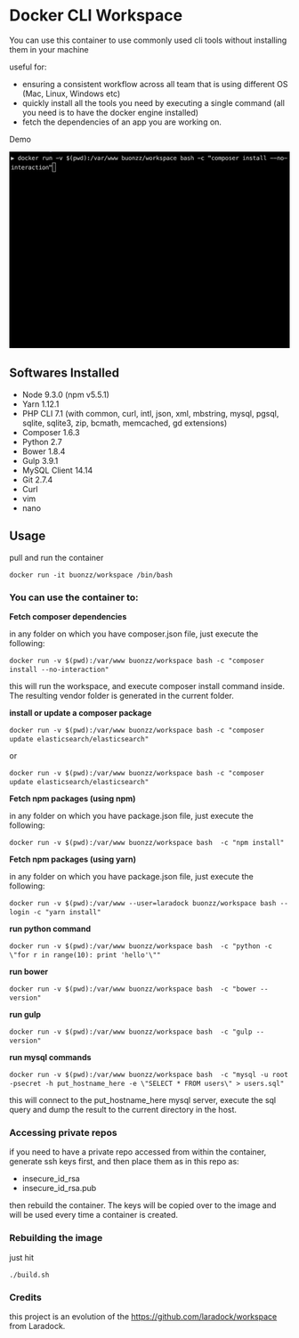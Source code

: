 # Docker CLI Workspace

You can use this container to use commonly used cli tools without installing them in your machine

useful for:

* ensuring a consistent workflow across all team that is using different OS (Mac, Linux, Windows etc)
* quickly install all the tools you need by executing a single command (all you need is to have the docker engine installed)
* fetch the dependencies of an app you are working on. 

Demo

![alt text](https://raw.githubusercontent.com/buonzz/cli-workspace/master/demo.gif)


## Softwares Installed

* Node 9.3.0 (npm v5.5.1)
* Yarn 1.12.1
* PHP CLI 7.1 (with common, curl, intl, json, xml, mbstring, mysql, pgsql, sqlite, sqlite3, zip, bcmath, memcached, gd extensions)
* Composer 1.6.3
* Python 2.7
* Bower 1.8.4
* Gulp 3.9.1
* MySQL Client 14.14
* Git 2.7.4
* Curl
* vim
* nano


## Usage

pull and run the container
```
docker run -it buonzz/workspace /bin/bash
```

### You can use the container to:


**Fetch composer dependencies**

in any folder on which you have composer.json file, just execute the following:

```
docker run -v $(pwd):/var/www buonzz/workspace bash -c "composer install --no-interaction"
```

this will run the workspace, and execute composer install command inside. The resulting vendor folder is generated in the current folder.

**install or update a composer package**


```
docker run -v $(pwd):/var/www buonzz/workspace bash -c "composer update elasticsearch/elasticsearch"
```
or

```
docker run -v $(pwd):/var/www buonzz/workspace bash -c "composer update elasticsearch/elasticsearch"
```


**Fetch npm packages (using npm)**

in any folder on which you have package.json file, just execute the following:

```
docker run -v $(pwd):/var/www buonzz/workspace bash  -c "npm install"
```

**Fetch npm packages (using yarn)**

in any folder on which you have package.json file, just execute the following:

```
docker run -v $(pwd):/var/www --user=laradock buonzz/workspace bash --login -c "yarn install"
```

**run python command**

```
docker run -v $(pwd):/var/www buonzz/workspace bash  -c "python -c \"for r in range(10): print 'hello'\""
```

**run bower**
```
docker run -v $(pwd):/var/www buonzz/workspace bash  -c "bower --version"
```

**run gulp**
```
docker run -v $(pwd):/var/www buonzz/workspace bash  -c "gulp --version"
```

**run mysql commands**
```
docker run -v $(pwd):/var/www buonzz/workspace bash  -c "mysql -u root -psecret -h put_hostname_here -e \"SELECT * FROM users\" > users.sql"
```
this will connect to the put_hostname_here mysql server, execute the sql query and dump the result to the current directory in the host.



### Accessing private repos

if you need to have a private repo accessed from within the container, generate ssh keys first, and then place them as in this repo as:

* insecure_id_rsa
* insecure_id_rsa.pub

then rebuild the container. The keys will be copied over to the image and will be used every time a container is created.


### Rebuilding the image

just hit

```
./build.sh
```


### Credits

this project is an evolution of the https://github.com/laradock/workspace from Laradock.